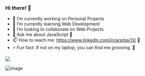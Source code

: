### Hi there! 👋



- 🔭 I’m currently working on Personal Projects
- 🌱 I’m currently learning Web Development 
- 👯 I’m looking to collaborate on Web Projects
- 💬 Ask me about JavaScript :ice_cream:
- 📫 How to reach me: https://www.linkedin.com/in/arpitav13/ :hatched_chick: 
- ⚡ Fun fact: If not on my laptop, you can find me grooving. 💃


<img src="https://github-readme-stats.vercel.app/api?username=arpita1899&&show_icons=true&title_color=ffffff&icon_color=bb2acf&text_color=daf7dc&bg_color=151515">

<p align="left">
<img src="https://github-readme-stats.vercel.app/api/top-langs/?username=arpita1899&layout=compact&theme=blueberry" alt="image" />
</p>
